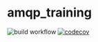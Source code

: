 # amqp_training

![build workflow](https://github.com/gagenth77/amqp_training/actions/workflows/build.yml/badge.svg)
[![codecov](https://codecov.io/gh/gagenth77/amqp_training/branch/main/graph/badge.svg)](https://codecov.io/gh/gagenth77/amqp_training)

